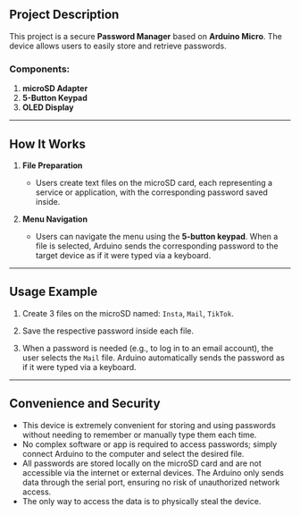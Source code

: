 ## **Project Description**

This project is a secure **Password Manager** based on **Arduino Micro**. The device allows users to easily store and retrieve passwords.

### **Components:**

1. **microSD Adapter**  
2. **5-Button Keypad**  
3. **OLED Display**  

---

## **How It Works**

1. **File Preparation**  
   - Users create text files on the microSD card, each representing a service or application, with the corresponding password saved inside.

2. **Menu Navigation**  
   - Users can navigate the menu using the **5-button keypad**. When a file is selected, Arduino sends the corresponding password to the target device as if it were typed via a keyboard.

---

## **Usage Example**

1. Create 3 files on the microSD named: `Insta`, `Mail`, `TikTok`.  
2. Save the respective password inside each file.  

3. When a password is needed (e.g., to log in to an email account), the user selects the `Mail` file. Arduino automatically sends the password as if it were typed via a keyboard.

---

## **Convenience and Security**

- This device is extremely convenient for storing and using passwords without needing to remember or manually type them each time.  
- No complex software or app is required to access passwords; simply connect Arduino to the computer and select the desired file.  
- All passwords are stored locally on the microSD card and are not accessible via the internet or external devices. The Arduino only sends data through the serial port, ensuring no risk of unauthorized network access.  
- The only way to access the data is to physically steal the device.  
